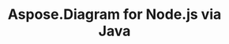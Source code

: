 ﻿---
title: Aspose.Diagram for Node.js via Java
type: docs
weight: 70
url: /it/java/aspose-diagram-for-node-js-via-java/
---
